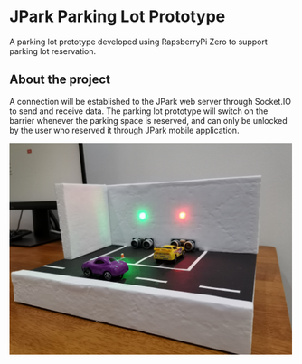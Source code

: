 # JPark Parking Lot Prototype
A parking lot prototype developed using RapsberryPi Zero to support parking lot reservation.

## About the project
A connection will be established to the JPark web server through Socket.IO to send and receive data. The parking lot prototype will switch on the barrier whenever the parking space is reserved, and can only be unlocked by the user who reserved it through JPark mobile application. 

<img src="https://raw.githubusercontent.com/Jeffreytht/303COM_JPark/main/JPark_parking_lot_prototype/assets/parking_lot_prototype.jpg" alt="Parking lot prototype" width="500"/>
